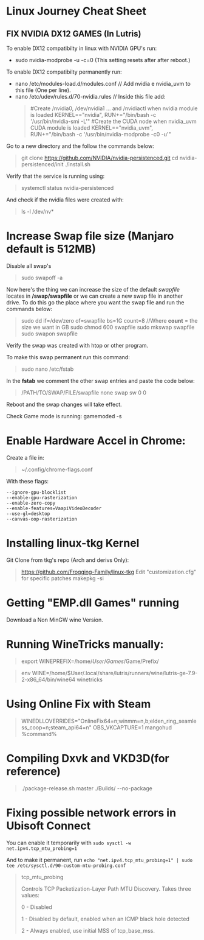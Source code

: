 # Linux Journey Cheat Sheet
## FIX NVIDIA DX12 GAMES (In Lutris)
To enable DX12 compatibilty in linux with NVIDIA GPU's run:
- sudo nvidia-modprobe -u -c=0 (This setting resets after after reboot.)

To enable DX12 compatibilty permanently run:
- nano /etc/modules-load.d/modules.conf // Add nvidia e nvidia_uvm to this file (One per line).
- nano /etc/udev/rules.d/70-nvidia.rules // Inside this file add: 
	> #Create /nvidia0, /dev/nvidia1 … and /nvidiactl when nvidia module is loaded
	> KERNEL=="nvidia", RUN+="/bin/bash -c '/usr/bin/nvidia-smi -L'"
	> #Create the CUDA node when nvidia_uvm CUDA module is loaded
	> KERNEL=="nvidia_uvm", RUN+="/bin/bash -c '/usr/bin/nvidia-modprobe -c0 -u'"

Go to a new directory and the follow the commands below:
>git clone https://github.com/NVIDIA/nvidia-persistenced.git
cd nvidia-persistenced/init
./install.sh

Verify that the service is running using:
>systemctl status nvidia-persistenced

And check if the nvidia files were created with:
>ls -l /dev/nv*

# Increase Swap file size (Manjaro default is 512MB)
Disable all swap's
> sudo swapoff -a

Now here's the thing we can increase the size of the default *swapfile* locates in **/swap/swapfile** or we can create a new swap file in another drive.
To do this go the place where you want the swap file and run the commands below:
>sudo dd if=/dev/zero of=swapfile bs=1G count=8 //Where **count** = the size we want in GB 
sudo chmod 600 swapfile
sudo mkswap swapfile
sudo swapon swapfile

Verify the swap was created with htop or other program.

To make this swap permanent run this command:
> sudo nano /etc/fstab

In the **fstab** we comment the other swap entries and paste the code below:
>/PATH/TO/SWAP/FILE/swapfile none swap sw 0 0

Reboot and the swap changes will take effect.

Check Game mode is running:
gamemoded -s


# Enable Hardware Accel in Chrome:
Create a file in:
> ~/.config/chrome-flags.conf

With these flags:

	--ignore-gpu-blocklist
	--enable-gpu-rasterization
	--enable-zero-copy
	--enable-features=VaapiVideoDecoder
	--use-gl=desktop
	--canvas-oop-rasterization

# Installing linux-tkg Kernel
Git Clone from tkg's repo (Arch and derivs Only):
> https://github.com/Frogging-Family/linux-tkg
> Edit "customization.cfg" for specific patches
> makepkg -si

# Getting "EMP.dll Games" running
Download a Non MinGW wine Version.

# Running WineTricks manually:
> export WINEPREFIX=/home/$User/Games/$Game/Prefix/

> env WINE=/home/$User/.local/share/lutris/runners/wine/lutris-ge-7.9-2-x86_64/bin/wine64 winetricks

# Using Online Fix with Steam
> WINEDLLOVERRIDES="OnlineFix64=n;winmm=n,b;elden_ring_seamless_coop=n;steam_api64=n" OBS_VKCAPTURE=1 mangohud %command%

# Compiling Dxvk and VKD3D(for reference)
> ./package-release.sh master ./Builds/ --no-package

# Fixing possible network errors in Ubisoft Connect
You can enable it temporarily with `sudo sysctl -w net.ipv4.tcp_mtu_probing=1`

And to make it permanent, run `echo "net.ipv4.tcp_mtu_probing=1" | sudo tee /etc/sysctl.d/90-custom-mtu-probing.conf`

> tcp_mtu_probing 
>
> Controls TCP Packetization-Layer Path MTU Discovery. Takes three values:
>
> 0 - Disabled
>
> 1 - Disabled by default, enabled when an ICMP black hole detected
>
> 2 - Always enabled, use initial MSS of tcp_base_mss.
